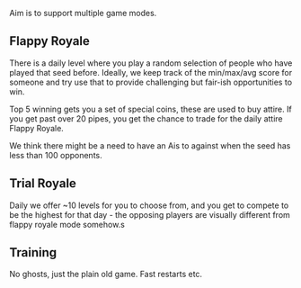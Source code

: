 Aim is to support multiple game modes.

## Flappy Royale

There is a daily level where you play a random selection of people who have played that seed before. Ideally, we keep
track of the min/max/avg score for someone and try use that to provide challenging but fair-ish opportunities to win.

Top 5 winning gets you a set of special coins, these are used to buy attire. If you get past over 20 pipes, you get the
chance to trade for the daily attire Flappy Royale.

We think there might be a need to have an Ais to against when the seed has less than 100 opponents.

## Trial Royale

Daily we offer ~10 levels for you to choose from, and you get to compete to be the highest for that day - the opposing
players are visually different from flappy royale mode somehow.s

## Training

No ghosts, just the plain old game. Fast restarts etc.

